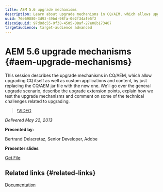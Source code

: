 ```yaml
---
title: AEM 5.6 upgrade mechanisms
description: Learn about upgrade mechanisms in CQ/AEM, which allows upgrading CQ itself as well as custom applications and content, by just replacing the CQ/AEM jar file with the new one. We'll go over the general upgrade scenario, describe the upgrade extension points, explain how we test the upgrade mechanisms and comment on some of the technical challenges related to upgrading.
uuid: 76e69880-3d93-49bd-98fa-0e2f34afe5f2
discoiquuid: 97d8dc55-0f38-4505-88af-27e08b173407
targetaudience: target-audience advanced
---
```

# AEM 5.6 upgrade mechanisms {#aem-upgrade-mechanisms}

This session describes the upgrade mechanisms in CQ/AEM, which allow upgrading CQ itself as well as custom applications and content, by just replacing the CQ/AEM jar file with the new one. We'll go over the general upgrade scenario, describe the upgrade extension points, explain how we test the upgrade mechanisms and comment on some of the technical challenges related to upgrading.

>[!VIDEO](https://video.tv.adobe.com/v/19576/?quality=9)

*Delivered May 22, 2013*

**Presented by:**

Bertrand Delacretaz, Senior Developer, Adobe

**Presenter slides**

[Get File](assets/cqgems-bdelacretaz-cq-upgrades-2013-05-22.pdf)

## Related links {#related-links}

[Documentation](http://docs.adobe.com/docs/en/cq/current/deploying/upgrading.html)

<!--
[Get back to the Overview](https://helpx.adobe.com/experience-manager/kt/eseminars/gems/aem-index.html)
-->
